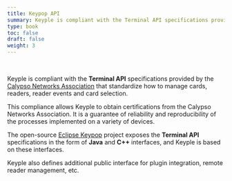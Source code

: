 ```yaml
---
title: Keypop API
summary: Keyple is compliant with the Terminal API specifications provided by the Calypso Networks Association that standardize how to manage cards, readers, reader events and card selection.
type: book
toc: false
draft: false
weight: 3
---
```


<br>

Keyple is compliant with the **Terminal API** specifications provided by the [Calypso Networks Association](https://calypsonet.org) that standardize how to manage cards, readers, reader events and card selection.

This compliance allows Keyple to obtain certifications from the Calypso Networks Association.
It is a guarantee of reliability and reproducibility of the processes implemented on a variety of devices.

The open-source [Eclipse Keypop](https://eclipse-keypop.github.io/keypop-website) project exposes the **Terminal API** specifications in the form of
**Java** and **C++** interfaces,
and Keyple is based on these interfaces.

Keyple also defines additional public interface for plugin integration, remote reader management, etc.
